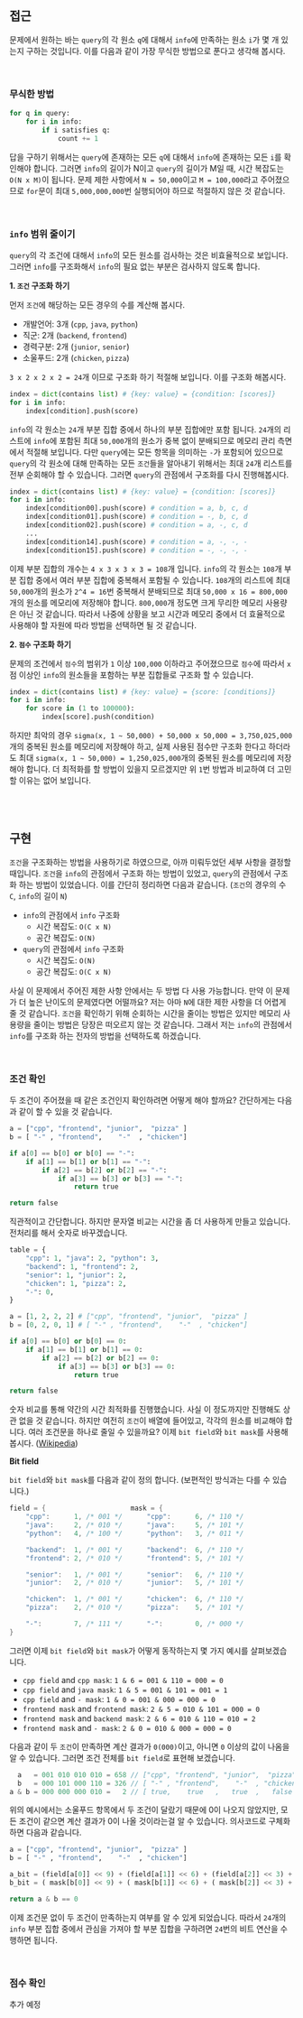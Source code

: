 ## 접근

문제에서 원하는 바는 `query`의 각 원소 `q`에 대해서 `info`에 만족하는 원소 `i`가 몇 개 있는지 구하는 것입니다. 이를 다음과 같이 가장 무식한 방법으로 푼다고 생각해 봅시다.

<br>

### 무식한 방법

```python
for q in query:
    for i in info:
        if i satisfies q:
            count += 1
```

답을 구하기 위해서는 `query`에 존재하는 모든 `q`에 대해서 `info`에 존재하는 모든 `i`를 확인해야 합니다. 그러면 `info`의 길이가 N이고 `query`의 길이가 M일 때, 시간 복잡도는 `O(N x M)`이 됩니다. 문제 제한 사항에서 `N = 50,000`이고 `M = 100,000`라고 주어졌으므로 `for`문이 최대 `5,000,000,000`번 실행되어야 하므로 적절하지 않은 것 같습니다.

<br>

### `info` 범위 줄이기

`query`의 각 조건에 대해서 `info`의 모든 원소를 검사하는 것은 비효율적으로 보입니다. 그러면 `info`를 구조화해서 `info`의 필요 없는 부분은 검사하지 않도록 합니다.

**1. `조건` 구조화 하기**

먼저 `조건`에 해당하는 모든 경우의 수를 계산해 봅시다.
- 개발언어: 3개 (`cpp`, `java`, `python`)
- 직군: 2개 (`backend`, `frontend`)
- 경력구분: 2개 (`junior`, `senior`)
- 소울푸드: 2개 (`chicken`, `pizza`)

`3 x 2 x 2 x 2 = 24`개 이므로 구조화 하기 적절해 보입니다. 이를 구조화 해봅시다.

```python
index = dict(contains list) # {key: value} = {condition: [scores]}
for i in info:
    index[condition].push(score)
```

`info`의 각 원소는 `24`개 부분 집합 중에서 하나의 부분 집합에만 포함 됩니다. `24`개의 리스트에 `info`에 포함된 최대 `50,000`개의 원소가 중복 없이 분배되므로 메모리 관리 측면에서 적절해 보입니다. 다만 `query`에는 모든 항목을 의미하는 `-`가 포함되어 있으므로 `query`의 각 원소에 대해 만족하는 모든 `조건`들을 알아내기 위해서는 최대 `24`개 리스트를 전부 순회해야 할 수 있습니다. 그러면 `query`의 관점에서 구조화를 다시 진행해봅시다.

```python
index = dict(contains list) # {key: value} = {condition: [scores]}
for i in info:
    index[condition00].push(score) # condition = a, b, c, d
    index[condition01].push(score) # condition = -, b, c, d
    index[condition02].push(score) # condition = a, -, c, d
    ...
    index[condition14].push(score) # condition = a, -, -, -
    index[condition15].push(score) # condition = -, -, -, -
```

이제 부분 집합의 개수는 `4 x 3 x 3 x 3 = 108`개 입니다. `info`의 각 원소는 `108`개 부분 집합 중에서 여러 부분 집합에 중복해서 포함될 수 있습니다. `108`개의 리스트에 최대 `50,000`개의 원소가 `2^4 = 16`번 중복해서 분배되므로 최대 `50,000 x 16 = 800,000`개의 원소를 메모리에 저장해야 합니다. `800,000`개 정도면 크게 무리한 메모리 사용량은 아닌 것 같습니다. 따라서 나중에 상황을 보고 시간과 메모리 중에서 더 효율적으로 사용해야 할 자원에 따라 방법을 선택하면 될 것 같습니다.

**2. `점수` 구조화 하기**

문제의 조건에서 `점수`의 범위가 `1` 이상 `100,000` 이하라고 주어졌으므로 `점수`에 따라서 `x`점 이상인 `info`의 원소들을 포함하는 부분 집합들로 구조화 할 수 있습니다.

```python
index = dict(contains list) # {key: value} = {score: [conditions]}
for i in info:
    for score in (1 to 100000):
        index[score].push(condition)
```

하지만 최악의 경우 `sigma(x, 1 ~ 50,000) + 50,000 x 50,000 = 3,750,025,000`개의 중복된 원소를 메모리에 저장해야 하고, 실제 사용된 점수만 구조화 한다고 하더라도 최대 `sigma(x, 1 ~ 50,000) = 1,250,025,000`개의 중복된 원소를 메모리에 저장해야 합니다. 더 최적화를 할 방법이 있을지 모르겠지만 위 `1`번 방법과 비교하여 더 고민할 이유는 없어 보입니다.

<br>
<br>

## 구현

`조건`을 구조화하는 방법을 사용하기로 하였으므로, 아까 미뤄두었던 세부 사항을 결정할 때입니다. `조건`을 `info`의 관점에서 구조화 하는 방법이 있었고, `query`의 관점에서 구조화 하는 방법이 있었습니다. 이를 간단히 정리하면 다음과 같습니다. (`조건`의 경우의 수 `C`, `info`의 길이 `N`)

- `info`의 관점에서 `info` 구조화
  - 시간 복잡도: `O(C x N)`
  - 공간 복잡도: `O(N)`
- `query`의 관점에서 `info` 구조화
  - 시간 복잡도: `O(N)`
  - 공간 복잡도: `O(C x N)`

사실 이 문제에서 주어진 제한 사항 안에서는 두 방법 다 사용 가능합니다. 만약 이 문제가 더 높은 난이도의 문제였다면 어떨까요? 저는 아마 `N`에 대한 제한 사항을 더 어렵게 줄 것 같습니다. `조건`을 확인하기 위해 순회하는 시간을 줄이는 방법은 있지만 메모리 사용량을 줄이는 방법은 당장은 떠오르지 않는 것 같습니다. 그래서 저는 `info`의 관점에서 `info`를 구조화 하는 전자의 방법을 선택하도록 하겠습니다.

<br>

### 조건 확인

두 조건이 주어졌을 때 같은 조건인지 확인하려면 어떻게 해야 할까요? 간단하게는 다음과 같이 할 수 있을 것 같습니다.

```python
a = ["cpp", "frontend", "junior",  "pizza" ]
b = [ "-" , "frontend",    "-"  , "chicken"]

if a[0] == b[0] or b[0] == "-":
    if a[1] == b[1] or b[1] == "-":
        if a[2] == b[2] or b[2] == "-":
            if a[3] == b[3] or b[3] == "-":
                return true

return false
```

직관적이고 간단합니다. 하지만 문자열 비교는 시간을 좀 더 사용하게 만들고 있습니다. 전처리를 해서 숫자로 바꾸겠습니다.

```python
table = {
    "cpp": 1, "java": 2, "python": 3,
    "backend": 1, "frontend": 2,
    "senior": 1, "junior": 2,
    "chicken": 1, "pizza": 2,
    "-": 0,
}

a = [1, 2, 2, 2] # ["cpp", "frontend", "junior",  "pizza" ]
b = [0, 2, 0, 1] # [ "-" , "frontend",    "-"  , "chicken"]

if a[0] == b[0] or b[0] == 0:
    if a[1] == b[1] or b[1] == 0:
        if a[2] == b[2] or b[2] == 0:
            if a[3] == b[3] or b[3] == 0:
                return true

return false
```

숫자 비교를 통해 약간의 시간 최적화를 진행했습니다. 사실 이 정도까지만 진행해도 상관 없을 것 같습니다. 하지만 여전히 `조건`이 배열에 들어있고, 각각의 원소를 비교해야 합니다. 여러 조건문을 하나로 줄일 수 있을까요? 이제 `bit field`와 `bit mask`를 사용해 봅시다. ([Wikipedia](https://en.wikipedia.org/wiki/Bit_field))

**Bit field**

`bit field`와 `bit mask`를 다음과 같이 정의 합니다. (보편적인 방식과는 다를 수 있습니다.)

```cpp
field = {                     mask = {
    "cpp":      1, /* 001 */      "cpp":      6, /* 110 */
    "java":     2, /* 010 */      "java":     5, /* 101 */
    "python":   4, /* 100 */      "python":   3, /* 011 */

    "backend":  1, /* 001 */      "backend":  6, /* 110 */
    "frontend": 2, /* 010 */      "frontend": 5, /* 101 */

    "senior":   1, /* 001 */      "senior":   6, /* 110 */
    "junior":   2, /* 010 */      "junior":   5, /* 101 */

    "chicken":  1, /* 001 */      "chicken":  6, /* 110 */
    "pizza":    2, /* 010 */      "pizza":    5, /* 101 */

    "-":        7, /* 111 */      "-":        0, /* 000 */
}
```

그러면 이제 `bit field`와 `bit mask`가 어떻게 동작하는지 몇 가지 예시를 살펴보겠습니다.

- `cpp field` and `cpp mask`:  `1 & 6 = 001 & 110 = 000 = 0`
- `cpp field` and `java mask`: `1 & 5 = 001 & 101 = 001 = 1`
- `cpp field` and `- mask`:    `1 & 0 = 001 & 000 = 000 = 0`
- `frontend mask` and `frontend mask`: `2 & 5 = 010 & 101 = 000 = 0`
- `frontend mask` and `backend mask`:  `2 & 6 = 010 & 110 = 010 = 2`
- `frontend mask` and `- mask`:        `2 & 0 = 010 & 000 = 000 = 0`

다음과 같이 두 `조건`이 만족하면 계산 결과가 `0(000)`이고, 아니면 `0` 이상의 값이 나옴을 알 수 있습니다. 그러면 조건 전체를 `bit field`로 표현해 보겠습니다.

```js
  a   = 001 010 010 010 = 658 // ["cpp", "frontend", "junior",  "pizza" ]
  b   = 000 101 000 110 = 326 // [ "-" , "frontend",    "-"  , "chicken"]
a & b = 000 000 000 010 =   2 // [ true,    true   ,   true  ,   false  ]
```

위의 예시에서는 소울푸드 항목에서 두 조건이 달랐기 때문에 0이 나오지 않았지만, 모든 조건이 같으면 계산 결과가 0이 나올 것이라는걸 알 수 있습니다. 의사코드로 구체화하면 다음과 같습니다.

```python
a = ["cpp", "frontend", "junior",  "pizza" ]
b = [ "-" , "frontend",    "-"  , "chicken"]

a_bit = (field[a[0]] << 9) + (field[a[1]] << 6) + (field[a[2]] << 3) + field[a[3]]
b_bit = ( mask[b[0]] << 9) + ( mask[b[1]] << 6) + ( mask[b[2]] << 3) +  mask[b[3]]

return a & b == 0
```

이제 조건문 없이 두 조건이 만족하는지 여부를 알 수 있게 되었습니다. 따라서 `24`개의 `info` 부분 집합 중에서 관심을 가져야 할 부분 집합을 구하려면 `24`번의 비트 연산을 수행하면 됩니다.

<br>

### 점수 확인

추가 예정
